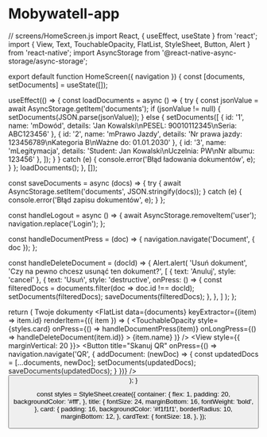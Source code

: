 # Mobywatell-app
// screens/HomeScreen.js
import React, { useEffect, useState } from 'react';
import { View, Text, TouchableOpacity, FlatList, StyleSheet, Button, Alert } from 'react-native';
import AsyncStorage from '@react-native-async-storage/async-storage';

export default function HomeScreen({ navigation }) {
  const [documents, setDocuments] = useState([]);

  useEffect(() => {
    const loadDocuments = async () => {
      try {
        const jsonValue = await AsyncStorage.getItem('documents');
        if (jsonValue != null) {
          setDocuments(JSON.parse(jsonValue));
        } else {
          setDocuments([
            { id: '1', name: 'mDowód', details: 'Jan Kowalski\nPESEL: 90010112345\nSeria: ABC123456' },
            { id: '2', name: 'mPrawo Jazdy', details: 'Nr prawa jazdy: 123456789\nKategoria B\nWażne do: 01.01.2030' },
            { id: '3', name: 'mLegitymacja', details: 'Student: Jan Kowalski\nUczelnia: PW\nNr albumu: 123456' },
          ]);
        }
      } catch (e) {
        console.error('Błąd ładowania dokumentów', e);
      }
    };
    loadDocuments();
  }, []);

  const saveDocuments = async (docs) => {
    try {
      await AsyncStorage.setItem('documents', JSON.stringify(docs));
    } catch (e) {
      console.error('Błąd zapisu dokumentów', e);
    }
  };

  const handleLogout = async () => {
    await AsyncStorage.removeItem('user');
    navigation.replace('Login');
  };

  const handleDocumentPress = (doc) => {
    navigation.navigate('Document', { doc });
  };

  const handleDeleteDocument = (docId) => {
    Alert.alert(
      'Usuń dokument',
      'Czy na pewno chcesz usunąć ten dokument?',
      [
        { text: 'Anuluj', style: 'cancel' },
        {
          text: 'Usuń',
          style: 'destructive',
          onPress: () => {
            const filteredDocs = documents.filter(doc => doc.id !== docId);
            setDocuments(filteredDocs);
            saveDocuments(filteredDocs);
          },
        },
      ]
    );
  };

  return (
    <View style={styles.container}>
      <Text style={styles.title}>Twoje dokumenty</Text>
      <FlatList
        data={documents}
        keyExtractor={(item) => item.id}
        renderItem={({ item }) => (
          <TouchableOpacity
            style={styles.card}
            onPress={() => handleDocumentPress(item)}
            onLongPress={() => handleDeleteDocument(item.id)}
          >
            <Text style={styles.cardText}>{item.name}</Text>
          </TouchableOpacity>
        )}
      />
      <View style={{ marginVertical: 20 }}>
        <Button title="Skanuj QR" onPress={() => navigation.navigate('QR', {
          addDocument: (newDoc) => {
            const updatedDocs = [...documents, newDoc];
            setDocuments(updatedDocs);
            saveDocuments(updatedDocs);
          }
        })} />
      </View>
      <Button title="Wyloguj się" onPress={handleLogout} color="red" />
    </View>
  );
}

const styles = StyleSheet.create({
  container: {
    flex: 1,
    padding: 20,
    backgroundColor: '#fff',
  },
  title: {
    fontSize: 24,
    marginBottom: 16,
    fontWeight: 'bold',
  },
  card: {
    padding: 16,
    backgroundColor: '#f1f1f1',
    borderRadius: 10,
    marginBottom: 12,
  },
  cardText: {
    fontSize: 18,
  },
});
